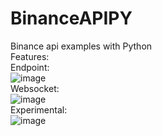# BinanceAPIPY
Binance api examples with Python
</br>
Features:
</br>
Endpoint:
</br>
![image](https://github.com/user-attachments/assets/c0a58a40-cce8-4234-bcd6-c7cae91c51a3)
</br>
Websocket:
</br>
![image](https://github.com/user-attachments/assets/ba576e4a-c0dd-4061-a10e-9ae06088a163)
</br>
Experimental:
</br>
![image](https://github.com/user-attachments/assets/962eaba6-2412-4965-a522-db2c76638af7)
</br>
